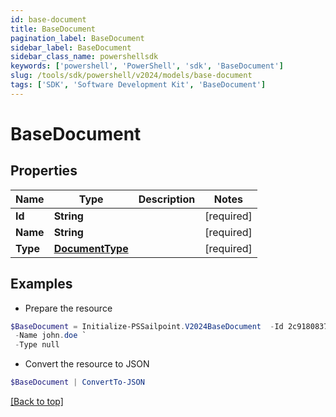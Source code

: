 ```yaml
---
id: base-document
title: BaseDocument
pagination_label: BaseDocument
sidebar_label: BaseDocument
sidebar_class_name: powershellsdk
keywords: ['powershell', 'PowerShell', 'sdk', 'BaseDocument'] 
slug: /tools/sdk/powershell/v2024/models/base-document
tags: ['SDK', 'Software Development Kit', 'BaseDocument']
---
```



# BaseDocument

## Properties

Name | Type | Description | Notes
------------ | ------------- | ------------- | -------------
**Id** |  **String** |  | [required]
**Name** |  **String** |  | [required]
**Type** |  [**DocumentType**](document-type) |  | [required]

## Examples

- Prepare the resource
```powershell
$BaseDocument = Initialize-PSSailpoint.V2024BaseDocument  -Id 2c91808375d8e80a0175e1f88a575222 `
 -Name john.doe `
 -Type null
```

- Convert the resource to JSON
```powershell
$BaseDocument | ConvertTo-JSON
```


[[Back to top]](#) 

